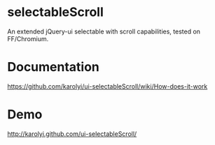selectableScroll
================

An extended jQuery-ui selectable with scroll capabilities, tested on FF/Chromium.

# Documentation
https://github.com/karolyi/ui-selectableScroll/wiki/How-does-it-work

# Demo
http://karolyi.github.com/ui-selectableScroll/
